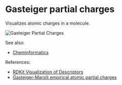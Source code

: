 <!-- TITLE: Gasteiger Partial Charges -->
<!-- SUBTITLE: -->

# Gasteiger partial charges

Visualizes atomic charges in a molecule.

![Gasteiger Partial Charges](../../../uploads/chem/gasteiger-charges.png "Gasteiger Partial Charges")

See also:

* [Cheminformatics](../cheminformatics.md)

References:

* [RDKit Visualization of Descriptors](https://www.rdkit.org/docs/GettingStartedInPython.html#visualization-of-descriptors)
* [Gasteiger-Marsili empirical atomic partial charges](https://www.codessa-pro.com/descriptors/electrostatic/gmc.htm)
